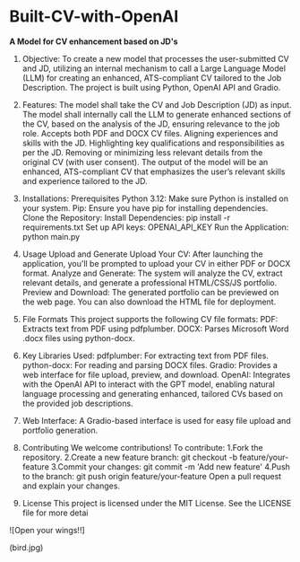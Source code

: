 # Built-CV-with-OpenAI

**A Model for CV enhancement based on JD's**

1. Objective:
To create a new model that processes the user-submitted CV and JD, utilizing an internal mechanism to call a Large Language Model (LLM) for creating an enhanced, ATS-compliant CV tailored to the Job Description. The project is built using Python, OpenAI API and Gradio.

2. Features:
The model shall take the CV and Job Description (JD) as input. The model shall internally call the LLM to generate enhanced sections of the CV, based on the analysis of the JD, ensuring relevance to the job role. Accepts both PDF and DOCX CV files. Aligning experiences and skills with the JD. Highlighting key qualifications and responsibilities as per the JD. Removing or minimizing less relevant details from the original CV (with user consent). The output of the model will be an enhanced, ATS-compliant CV that emphasizes the user’s relevant skills and experience tailored to the JD.

3. Installations:
Prerequisites Python 3.12: Make sure Python is installed on your system. Pip: Ensure you have pip for installing dependencies.
Clone the Repository: Install Dependencies: pip install -r requirements.txt Set up API keys: OPENAI_API_KEY
Run the Application: python main.py

4. Usage
Upload and Generate Upload Your CV: After launching the application, you'll be prompted to upload your CV in either PDF or DOCX format. Analyze and Generate: The system will analyze the CV, extract relevant details, and generate a professional HTML/CSS/JS portfolio. Preview and Download: The generated portfolio can be previewed on the web page. You can also download the HTML file for deployment.

5. File Formats
This project supports the following CV file formats:
PDF: Extracts text from PDF using pdfplumber. DOCX: Parses Microsoft Word .docx files using python-docx.

6. Key Libraries Used:
pdfplumber: For extracting text from PDF files.
python-docx: For reading and parsing DOCX files. 
Gradio: Provides a web interface for file upload, preview, and download.
OpenAI: Integrates with the OpenAI API to interact with the GPT model, enabling natural language processing and generating enhanced, tailored CVs based on the provided job descriptions.

7. Web Interface:
A Gradio-based interface is used for easy file upload and portfolio generation.

8. Contributing
We welcome contributions! To contribute: 1.Fork the repository. 2.Create a new feature branch: git checkout -b feature/your-feature 3.Commit your changes: git commit -m 'Add new feature' 4.Push to the branch: git push origin feature/your-feature
Open a pull request and explain your changes.

9. License
This project is licensed under the MIT License. See the LICENSE file for more detai

![Open your wings!!]

(bird.jpg)
